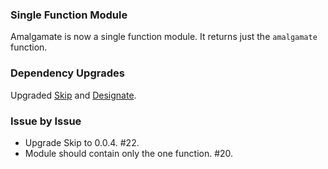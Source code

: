 ### Single Function Module

Amalgamate is now a single function module. It returns just the `amalgamate`
function.

### Dependency Upgrades

Upgraded [Skip](https://github.com/bigeasy/skip) and
[Designate](https://github.com/bigeasy/designate).

### Issue by Issue

 * Upgrade Skip to 0.0.4. #22.
 * Module should contain only the one function. #20.
